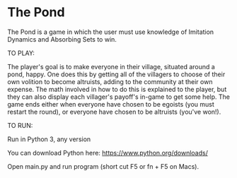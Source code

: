 # The Pond
The Pond is a game in which the user must use knowledge of Imitation Dynamics and Absorbing Sets to win.

TO PLAY:

The player's goal is to make everyone in their village, situated around a pond, happy. 
One does this by getting all of the villagers to choose of their own volition to become altruists, adding to the community at their own expense.
The math involved in how to do this is explained to the player, but they can also display each villager's payoff's in-game to get some help.
The game ends either when everyone have chosen to be egoists (you must restart the round), or everyone have chosen to be altruists (you've won!).


TO RUN:

Run in Python 3, any version

You can download Python here: https://www.python.org/downloads/

Open main.py and run program (short cut F5 or fn + F5 on Macs).
